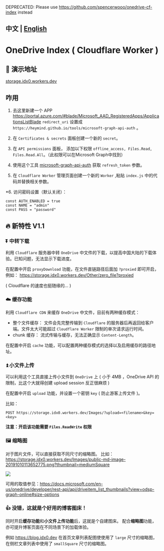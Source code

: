 <!--
 * @Author: your name
 * @Date: 2020-05-05 14:09:52
 * @LastEditTime: 2020-05-05 17:18:57
 * @LastEditors: Please set LastEditors
 * @Description: In User Settings Edit
 * @FilePath: \OneDrive-Index-Cloudflare-Worker\readme.md
 -->

DEPRECATED: Please use https://github.com/spencerwooo/onedrive-cf-index instead

中文 | [English](readme.en.md)
--- 
# OneDrive Index ( Cloudflare Worker ) 

## 🌈 演示地址

[storage.idx0.workers.dev](https://storage.idx0.workers.dev)

## 咋用

1. 去这里新建一个 APP https://portal.azure.com/#blade/Microsoft_AAD_RegisteredApps/ApplicationsListBlade 
   `redirect_uri` 设置成 `https://heymind.github.io/tools/microsoft-graph-api-auth` 。

2. 在 `Certificates & secrets` 面板创建一个新的 `secret`。

3. 在 `API permissions` 面板， 添加以下权限 `offline_access, Files.Read, Files.Read.All`。（此权限可以在Microsoft Graph中找到）

4. 使用这个工具 [microsoft-graph-api-auth](https://heymind.github.io/tools/microsoft-graph-api-auth) 获取 `refresh_token` 参数。

5. 在 `Cloudflare Worker` 管理页面创建一个新的 `Worker` ,粘贴 `index.js` 中的代码并替换相关参数。

*6. 访问密码设置（默认关闭）：

```
const AUTH_ENABLED = true
const NAME = "admin"
const PASS = "password"
```

## 🔥 新特性 V1.1

### ⏬ 中转下载 
利用 `Cloudflare` 服务器中转 `OneDrive` 中文件的下载，以提高中国大陆的下载体验。已知问题，无法显示下载进度。

在配置中开启 `proxyDownload` 功能，在文件直链路径后面加 `?proxied` 即可开启，例如：
https://storage.idx0.workers.dev/Other/zero_file?proxied

( Cloudflare 的速度也挺随缘的... )

### ☁️ 缓存功能
利用 `Cloudflare CDN` 来缓存 `OneDrive` 中文件，目前有两种缓存模式：
- 整个文件缓存： 文件会先完整传输到 `Cloudflare` 的服务器后再返回给客户端。文件太大可能超过 `Cloudflare Worker` 限制的单次请求运行时间。
- chunk 缓存： 流式传输与缓存，无法正确显示 `Content-Length`。

在配置中开启 `cache` 功能，可以配置两种缓存模式的选择以及启用缓存的路径地址。

### ⏫ 小文件上传
可以利用这个工具直接上传小文件到 `OneDrive` 上 ( 小于 4MB ，OneDrive API 的限制，比这个大就得创建 upload session 反正很麻烦 )

在配置中开启 `upload` 功能，并设置一个密钥 `key` ( 防止游客上传文件 )。

比如： 
```
POST https://storage.idx0.workers.dev/Images/?upload=<filename>&key=<key>
```

**注意：开启该功能需要 `Files.ReadWrite` 权限**

### 🖼️ 缩略图
对于图片文件，可以直接获取不同尺寸的缩略图。
比如：https://storage.idx0.workers.dev/Images/public-md-image-20191010113652775.png?thumbnail=mediumSquare

![](https://storage.idx0.workers.dev/Images/public-md-image-20191010113652775.png?thumbnail=mediumSquare)

可用的取值参见：https://docs.microsoft.com/en-us/onedrive/developer/rest-api/api/driveitem_list_thumbnails?view=odsp-graph-online#size-options


### 👍 没错，这就是个好用的博客图床！

同时开启**缓存功能**和**小文件上传功能**后，这就是个自建图床。
配合**缩略图**功能，亦可提升博客页面在不同场景下的加载体验。

例如 https://blog.idx0.dev 在首页文章列表配图使使用了 `large` 尺寸的缩略图，在侧栏文章列表中使用了 `smallSquare` 尺寸的缩略图。
